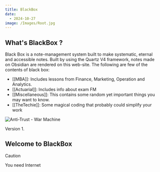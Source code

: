 ```yaml
---
title: BlackBox
date:
  - 2024-10-27
image: /Images/Root.jpg
---
```


## What's BlackBox ?

Black Box is a note-management system built to make systematic, eternal and accessible notes.
Built by using the Quartz V4 framework, notes made on Obsidian are rendered on this web-site.
The following are few of the contents of black box:

- [[MBA]]: Includes lessons from Finance, Marketing, Operation and Analytics.
- [[Actuarial]]: Includes info about exam FM
- [[Miscellaneous]]:  This contains some random yet important things you may want to know.
- [[TheTechie]]: Some magical coding that probably could simplify your work
  
![Anti-Trust - War Machine](https://www.youtube.com/watch?v=3CM1_Ji6fJ8)

Version 1.

## Welcome to BlackBox


> [!caution]
> You need Internet










